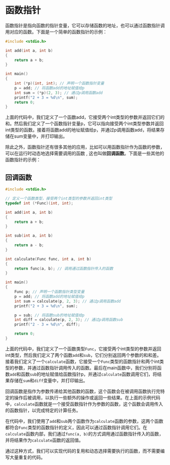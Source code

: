 # 函数指针
函数指针是指向函数的指针变量，它可以存储函数的地址，也可以通过函数指针调用对应的函数。下面是一个简单的函数指针的示例：
```c
#include <stdio.h>

int add(int a, int b)
{
    return a + b;
}

int main()
{
    int (*p)(int, int); // 声明一个函数指针变量
    p = add; // 将函数add的地址赋值给p
    int sum = (*p)(2, 3); // 通过p调用函数add
    printf("2 + 3 = %d\n", sum);
    return 0;
}
```

上面的代码中，我们定义了一个函数add，它接受两个int类型的参数并返回它们的和。然后我们定义了一个函数指针变量p，它可以指向接受两个int类型参数并返回int类型的函数。接着将函数add的地址赋值给p，并通过p调用函数add，将结果存储在sum变量中，并打印输出。

除此之外，函数指针还有很多其他的应用，比如可以用函数指针作为函数的参数，可以在运行时动态地选择需要调用的函数 , 这也叫做**回调函数**。下面是一些其他的函数指针的示例：


## 回调函数
```c
#include <stdio.h>

// 定义一个函数类型，接受两个int类型的参数并返回int类型
typedef int (*Func)(int, int);

int add(int a, int b)
{
    return a + b;
}

int sub(int a, int b)
{
    return a - b;
}

int calculate(Func func, int a, int b)
{
    return func(a, b); // 调用通过函数指针传入的函数
}

int main()
{
    Func p; // 声明一个函数指针类型变量
    p = add; // 将函数add的地址赋值给p
    int sum = calculate(p, 2, 3); // 通过p调用函数add
    printf("2 + 3 = %d\n", sum);

    p = sub; // 将函数sub的地址赋值给p
    int diff = calculate(p, 2, 3); // 通过p调用函数sub
    printf("2 - 3 = %d\n", diff);

    return 0;
}
```
上面的代码中，我们定义了一个函数类型`Func`，它接受两个int类型的参数并返回int类型，然后我们定义了两个函数`add`和`sub`，它们分别返回两个参数的和和差。接着我们定义了一个`calculate`函数，它接受一个`Func`类型的函数指针和两个int类型的参数，并通过函数指针调用传入的函数。最后在main函数中，我们分别将函数`add`和函数`sub`的地址赋值给函数指针p，并通过`calculate`函数调用它们，将结果存储在`sum`和`diff`变量中，并打印输出。

回调函数是指作为参数传递给其他函数的函数，这个函数会在被调用函数执行完特定的操作后被调用，以执行一些额外的操作或返回一些结果。在上面的示例代码中，`calculate`函数就是一个接受函数指针作为参数的函数，这个函数会调用传入的函数指针，以完成特定的计算任务。

在代码中，我们使用了`add`和`sub`两个函数作为`calculate`函数的参数，这两个函数都符合`Func`类型的函数指针的定义，因此可以通过函数指针调用它们。在`calculate`函数内部，我们通过`func(a, b)`的方式调用通过函数指针传入的函数，并将结果作为`calculate`函数的返回值。

通过这种方式，我们可以实现代码的复用和动态选择需要执行的函数，而不需要编写大量重复的代码。


